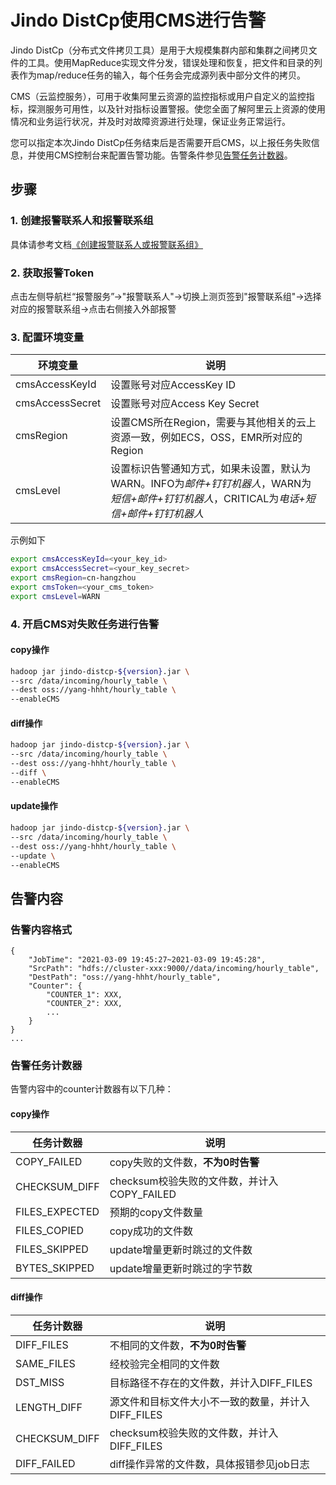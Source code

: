 # Jindo DistCp使用CMS进行告警

Jindo DistCp（分布式文件拷贝工具）是用于大规模集群内部和集群之间拷贝文件的工具。使用MapReduce实现文件分发，错误处理和恢复，把文件和目录的列表作为map/reduce任务的输入，每个任务会完成源列表中部分文件的拷贝。

CMS（云监控服务），可用于收集阿里云资源的监控指标或用户自定义的监控指标，探测服务可用性，以及针对指标设置警报。使您全面了解阿里云上资源的使用情况和业务运行状况，并及时对故障资源进行处理，保证业务正常运行。

您可以指定本次Jindo DistCp任务结束后是否需要开启CMS，以上报任务失败信息，并使用CMS控制台来配置告警功能。告警条件参见[告警任务计数器](#告警任务计数器)。

## 步骤

### 1. 创建报警联系人和报警联系组

具体请参考文档[《创建报警联系人或报警联系组》](https://help.aliyun.com/document_detail/104004.html?spm=a2c4g.11186623.6.672.1a493b70h9Bgby)

### 2. 获取报警Token

点击左侧导航栏“报警服务”->"报警联系人"->切换上测页签到"报警联系组"->选择对应的报警联系组->点击右侧接入外部报警


### 3. 配置环境变量

| 环境变量 | 说明 |
| --- | --- |
| cmsAccessKeyId | 设置账号对应AccessKey ID |
| cmsAccessSecret | 设置账号对应Access Key Secret |
| cmsRegion | 设置CMS所在Region，需要与其他相关的云上资源一致，例如ECS，OSS，EMR所对应的Region |
| cmsLevel | 设置标识告警通知方式，如果未设置，默认为WARN。INFO为*邮件+钉钉机器人*，WARN为*短信+邮件+钉钉机器人*，CRITICAL为*电话+短信+邮件+钉钉机器人* |

示例如下

```bash
export cmsAccessKeyId=<your_key_id>
export cmsAccessSecret=<your_key_secret>
export cmsRegion=cn-hangzhou
export cmsToken=<your_cms_token>
export cmsLevel=WARN
```

### 4. 开启CMS对失败任务进行告警

#### copy操作

```bash
hadoop jar jindo-distcp-${version}.jar \
--src /data/incoming/hourly_table \
--dest oss://yang-hhht/hourly_table \
--enableCMS
```

#### diff操作

```bash
hadoop jar jindo-distcp-${version}.jar \
--src /data/incoming/hourly_table \
--dest oss://yang-hhht/hourly_table \
--diff \
--enableCMS
```

#### update操作

```bash
hadoop jar jindo-distcp-${version}.jar \
--src /data/incoming/hourly_table \
--dest oss://yang-hhht/hourly_table \
--update \
--enableCMS
```

## 告警内容

### 告警内容格式
```
{
	"JobTime": "2021-03-09 19:45:27~2021-03-09 19:45:28",
	"SrcPath": "hdfs://cluster-xxx:9000//data/incoming/hourly_table",
	"DestPath": "oss://yang-hhht/hourly_table",
	"Counter": {
		"COUNTER_1": XXX,
		"COUNTER_2": XXX,
		...
	}
}
...
```

### <span id="jump">告警任务计数器</span>

告警内容中的counter计数器有以下几种：

#### copy操作

| 任务计数器 | 说明 |
| --- | --- |
| COPY_FAILED | copy失败的文件数，**不为0时告警** |
| CHECKSUM_DIFF | checksum校验失败的文件数，并计入COPY_FAILED |
| FILES_EXPECTED | 预期的copy文件数量 |
| FILES_COPIED | copy成功的文件数 |
| FILES_SKIPPED | update增量更新时跳过的文件数 |
| BYTES_SKIPPED | update增量更新时跳过的字节数 |

#### diff操作

| 任务计数器 | 说明 |
| --- | --- |
| DIFF_FILES | 不相同的文件数，**不为0时告警** |
| SAME_FILES | 经校验完全相同的文件数 |
| DST_MISS | 目标路径不存在的文件数，并计入DIFF_FILES |
| LENGTH_DIFF | 源文件和目标文件大小不一致的数量，并计入DIFF_FILES |
| CHECKSUM_DIFF | checksum校验失败的文件数，并计入DIFF_FILES |
| DIFF_FAILED | diff操作异常的文件数，具体报错参见job日志 |
